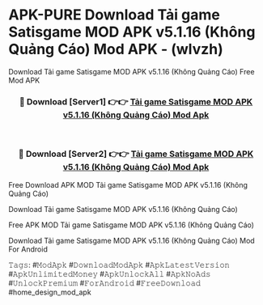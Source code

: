 # APK-PURE Download Tải game Satisgame MOD APK v5.1.16 (Không Quảng Cáo) Mod APK - (wlvzh)
Download Tải game Satisgame MOD APK v5.1.16 (Không Quảng Cáo) Free Mod APK

<div align="center">
<h3>🔴 Download [Server1] 👉👉 <a href="https://apk-comot.site?title=Tải_game_Satisgame_MOD_APK_v5.1.16_(Không_Quảng_Cáo)">Tải game Satisgame MOD APK v5.1.16 (Không Quảng Cáo) Mod Apk</a></h3><br>

<h3>🔴 Download [Server2] 👉👉 <a href="https://apk-comot.site?title=Tải_game_Satisgame_MOD_APK_v5.1.16_(Không_Quảng_Cáo)">Tải game Satisgame MOD APK v5.1.16 (Không Quảng Cáo) Mod Apk</a></h3>
</div>


Free Download APK MOD Tải game Satisgame MOD APK v5.1.16 (Không Quảng Cáo)

Download Tải game Satisgame MOD APK v5.1.16 (Không Quảng Cáo) 

Free APK MOD Tải game Satisgame MOD APK v5.1.16 (Không Quảng Cáo) 

Download Tải game Satisgame MOD APK v5.1.16 (Không Quảng Cáo) Mod For Android

𝚃𝚊𝚐𝚜: #𝙼𝚘𝚍𝙰𝚙𝚔 #𝙳𝚘𝚠𝚗𝚕𝚘𝚊𝚍𝙼𝚘𝚍𝙰𝚙𝚔 #𝙰𝚙𝚔𝙻𝚊𝚝𝚎𝚜𝚝𝚅𝚎𝚛𝚜𝚒𝚘𝚗 #𝙰𝚙𝚔𝚄𝚗𝚕𝚒𝚖𝚒𝚝𝚎𝚍𝙼𝚘𝚗𝚎𝚢 #𝙰𝚙𝚔𝚄𝚗𝚕𝚘𝚌𝚔𝙰𝚕𝚕 #𝙰𝚙𝚔𝙽𝚘𝙰𝚍𝚜 #𝚄𝚗𝚕𝚘𝚌𝚔𝙿𝚛𝚎𝚖𝚒𝚞𝚖 #𝙵𝚘𝚛𝙰𝚗𝚍𝚛𝚘𝚒𝚍 #𝙵𝚛𝚎𝚎𝙳𝚘𝚠𝚗𝚕𝚘𝚊𝚍 #home_design_mod_apk